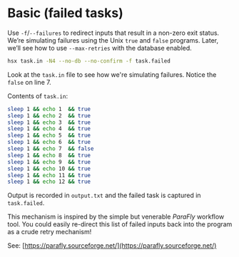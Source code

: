 Basic (failed tasks)
====================

Use `-f`/`--failures` to redirect inputs that result in a non-zero exit status.
We’re simulating failures using the Unix `true` and `false` programs.
Later, we’ll see how to use `--max-retries` with the database enabled.

```sh
hsx task.in -N4 --no-db --no-confirm -f task.failed
```

Look at the `task.in` file to see how we're simulating failures.
Notice the `false` on line 7.

Contents of `task.in`:

```sh
sleep 1 && echo 1  && true
sleep 1 && echo 2  && true
sleep 1 && echo 3  && true
sleep 1 && echo 4  && true
sleep 1 && echo 5  && true
sleep 1 && echo 6  && true
sleep 1 && echo 7  && false
sleep 1 && echo 8  && true
sleep 1 && echo 9  && true
sleep 1 && echo 10 && true
sleep 1 && echo 11 && true
sleep 1 && echo 12 && true
```

Output is recorded in `output.txt` and the failed task is captured
in `task.failed`.

This mechanism is inspired by the simple but venerable *ParaFly* workflow tool.
You could easily re-direct this list of failed inputs back into the program
as a crude retry mechanism!

See: [https://parafly.sourceforge.net/](https://parafly.sourceforge.net/)
